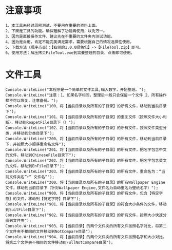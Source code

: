 # 注意事项

	1、本工具未经过周密测试，不要用在重要的资料上面。
	2、下面是工具的功能。确保理解了功能再使用，以免万一。
	3、因为是直接操作文件，建议先在不重要的文件夹内测试功能。
	4、因为是自用，肯定不能完美满足需求，需要根据自己的情况选择性使用。
	5、下载方法（顺序点击）：【右侧的1.0.0绿色包】->【FileTool.zip】即可。
	6、使用方法：解压拷贝FileTool.exe到需要整理的目录，点击即可使用。

# 文件工具

	Console.WriteLine("本程序是一个简单的文件工具,输入数字，开始整理。");
	Console.WriteLine("注意：1、如果名字相同，整理后一般只会保留一个文件 2、所有操作都不可以恢复，注意备份。");
	Console.WriteLine("100、将【当前目录以及所有的子目录】的所有文件，移动到当前目录下");
	Console.WriteLine("101、将【当前目录以及所有的子目录】的重复文件（按照文件大小判断），移动到ReapetFile目录下（）");
	Console.WriteLine("102、将【当前目录以及所有的子目录】的所有文件，按照文件类型分类，并移动到分类目录下");
	Console.WriteLine("200、将【当前目录以及所有的子目录】的所有文件，移动到当前目录下，并按照大小顺序重命名文件");
	Console.WriteLine("201、将【当前目录以及所有的子目录】的所有文件，把名字包含中文的文件，移动到ChineseFile目录下");
	Console.WriteLine("202、将【当前目录以及所有的子目录】的所有文件，把名字包含英文的文件，移动到EnFile目录下");
	Console.WriteLine("203、将【当前目录以及所有的子目录】的所有文件，重命名为：“当前文件夹名”+“ 文件名”");
	Console.WriteLine("300、将【当前目录以及所有的子目录】的所有Wallpaper Engine文件，移动到当前目录下（针对Wallpaper Engine,文件名为自动重名为壁纸名字）");
	Console.WriteLine("900、将【当前目录以及所有的子目录】的所有文件，包含【特定字符】的文件，移动到【特定字符】目录下");
	Console.WriteLine("901、将【当前目录以及所有的子目录】的符合大小条件的文件，移动到SuitFile目录下");
	Console.WriteLine("902、将【当前目录以及所有的子目录】的所有文件，按照大小快速分组到文件夹");
	Console.WriteLine("903、将【当前目录】的两个文件夹的所有文件按照名字对比，将第二个文件夹不相同的文件移动到NotCompare目录");
	Console.WriteLine("904、将【当前目录】的两个文件夹的所有文件按照名字和大小对比，将第二个文件夹不相同的文件移动到FullNotCompare目录");

